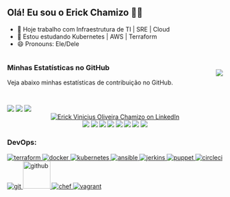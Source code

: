 ## Olá! Eu sou o Erick Chamizo 👨‍💻

- 🔭 Hoje trabalho com Infraestrutura de TI | SRE | Cloud
- 🌱 Estou estudando Kubernetes | AWS | Terraform
- 😄 Pronouns: Ele/Dele
  

<div style="display: flex; justify-content: space-between; align-items: center;">
  <div>
    <h3>Minhas Estatísticas no GitHub</h3>
    <p>Veja abaixo minhas estatísticas de contribuição no GitHub.</p>
  </div>
  <picture>
    <source
      srcset="https://github-readme-stats.vercel.app/api?username=erickchamizo&show_icons=true&theme=dark"
      media="(prefers-color-scheme: dark)"
    />
    <source
      srcset="https://github-readme-stats.vercel.app/api?username=erickchamizo&show_icons=true"
      media="(prefers-color-scheme: light), (prefers-color-scheme: no-preference)"
    />
    <img src="https://github-readme-stats.vercel.app/api?username=erickchamizo&show_icons=true" />
  </picture>
</div>

##

<div> 
  <a href="https://instagram.com/erickchamizo" target="_blank"><img src="https://img.shields.io/badge/-Instagram-%23E4405F?style=for-the-badge&logo=instagram&logoColor=white" target="_blank"></a>
 	<a href = "mailto:erickchamizos@gmail.com"><img src="https://img.shields.io/badge/-Gmail-%23333?style=for-the-badge&logo=gmail&logoColor=white" target="_blank"></a>
  <a href="https://www.linkedin.com/in/erick-chamizo-b93b5b106" target="_blank"><img src="https://img.shields.io/badge/-LinkedIn-%230077B5?style=for-the-badge&logo=linkedin&logoColor=white" target="_blank"></a> 
  
</div>

<div align="center">
  <a href="https://www.linkedin.com/in/erick-chamizo-b93b5b106/" target="_blank">
    <img src="https://user-images.githubusercontent.com/14919667/199814903-f6bedfe8-9c03-46b8-9abc-897a46645089.png" alt="Erick Vinicius Oliveira Chamizo on LinkedIn" />
  </a>
  <b>
    <!-- Your other content goes here -->
  </b>
</div>

  </div>
</b>
<div align="center">
  <b>
  <a href="MICROSOFT_LINK"><img src="https://img.shields.io/badge/-Microsoft-0078D7?style=flat&logo=Microsoft&logoColor=white"></a>
  <a href="AZURE"><img src="https://img.shields.io/badge/Azure-2C6CFB?style=flat&logo=MicrosoftAzure&logoColor=white"></a>
  <a href="AZURE_DEVOPS_LINK"><img src="https://img.shields.io/badge/-Azure%20DevOps-0078D7?style=flat&logo=AzureDevOps&logoColor=white"></a>
  <a href="TERRAFORM"><img src="https://img.shields.io/badge/terraform-%235835CC.svg?style=flat&logo=terraform&logoColor=white"></a>
  <a href="KUBERNETES"><img src="https://img.shields.io/badge/kubernetes-%23326ce5.svg?style=flat&logo=kubernetes&logoColor=3C93FF"></a>
  <a href="DOCKER"><img src="https://img.shields.io/badge/docker-%230db7ed.svg?style=flat&logo=docker&logoColor=white"></a>
  <a href="PROMETHEUS_LINK"><img src="https://img.shields.io/badge/-Prometheus-E6522C?style=flat&logo=Prometheus&logoColor=white"></a>
  <a href="GRAFANA_LINK"><img src="https://img.shields.io/badge/-Grafana-F46800?style=flat&logo=Grafana&logoColor=white"></a>
  </b>
</div>


<h3 align="left">DevOps:</h3>
<p align="left"> 
<a href="https://www.terraform.io/" target="_blank" rel="noreferrer"> <img src="https://www.vectorlogo.zone/logos/terraformio/terraformio-icon.svg" alt="terraform"/> </a>
<a href="https://www.docker.com/" target="_blank" rel="noreferrer"> <img src="https://www.vectorlogo.zone/logos/docker/docker-icon.svg" alt="docker" /> </a>
<a href="https://kubernetes.io/" target="_blank" rel="noreferrer"> <img src="https://www.vectorlogo.zone/logos/kubernetes/kubernetes-icon.svg" alt="kubernetes" /> </a>
<a href="https://www.ansible.com/" target="_blank" rel="noreferrer"> <img src="https://www.vectorlogo.zone/logos/ansible/ansible-icon.svg" alt="ansible" /> </a>
<a href="https://www.jenkins.io/" target="_blank" rel="noreferrer"> <img src="https://www.vectorlogo.zone/logos/jenkins/jenkins-icon.svg" alt="jerkins" /> </a>
<a href="https://www.puppet.com/" target="_blank" rel="noreferrer"> <img src="https://www.vectorlogo.zone/logos/puppet/puppet-icon.svg" alt="puppet" /> </a>
<a href="https://circleci.com/" target="_blank" rel="noreferrer"> <img src="https://www.vectorlogo.zone/logos/circleci/circleci-icon.svg" alt="circleci" /> </a>
<a href="https://git-scm.com/" target="_blank" rel="noreferrer"> <img src="https://www.vectorlogo.zone/logos/git-scm/git-scm-icon.svg" alt="git" /> </a>
<a href="https://github.com/" target="_blank" rel="noreferrer"> <img src="https://www.vectorlogo.zone/logos/github/github-tile.svg" alt="github" width="64" height="64"/> </a>
<a href="https://www.chef.io/" target="_blank" rel="noreferrer"> <img src="https://www.vectorlogo.zone/logos/chefio/chefio-icon.svg" alt="chef" /> </a>
<a href="https://www.vagrantup.com/" target="_blank" rel="noreferrer"> <img src="https://www.vectorlogo.zone/logos/vagrantup/vagrantup-icon.svg" alt="vagrant" /> </a>
